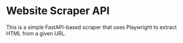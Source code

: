 # Website Scraper API
This is a simple FastAPI-based scraper that uses Playwright to extract HTML from a given URL.